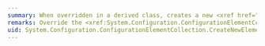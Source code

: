```yaml
---
summary: When overridden in a derived class, creates a new <xref href="System.Configuration.ConfigurationElement"></xref>.
remarks: Override the <xref:System.Configuration.ConfigurationElementCollection.CreateNewElement%2A> method to create custom <xref:System.Configuration.ConfigurationElement> objects of a specific type. When a collection is loaded from the configuration file, <xref:System.Configuration.ConfigurationElementCollection.CreateNewElement%2A> is called to create individual elements. <xref:System.Configuration.ConfigurationElementCollection.CreateNewElement%2A> must be overridden in classes that derive from the <xref:System.Configuration.ConfigurationElementCollection> class.
uid: System.Configuration.ConfigurationElementCollection.CreateNewElement*
---
```

